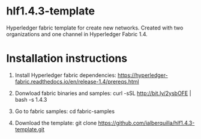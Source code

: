# hlf1.4.3-template
Hyperledger fabric template for create new networks. Created with two organizations and one channel in Hyperledger Fabric 1.4.

# Installation instructions

1. Install Hyperledger fabric dependencies:
https://hyperledger-fabric.readthedocs.io/en/release-1.4/prereqs.html

2. Donwload fabric binaries and samples:
curl -sSL http://bit.ly/2ysbOFE | bash -s 1.4.3

3. Go to fabric samples:
cd fabric-samples

4. Download the template:
git clone https://github.com/ialberquilla/hlf1.4.3-template.git

